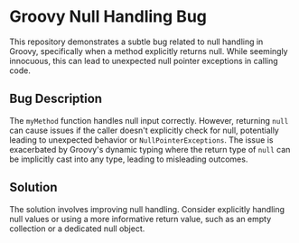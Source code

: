 # Groovy Null Handling Bug

This repository demonstrates a subtle bug related to null handling in Groovy, specifically when a method explicitly returns null.  While seemingly innocuous, this can lead to unexpected null pointer exceptions in calling code.

## Bug Description

The `myMethod` function handles null input correctly.  However, returning `null` can cause issues if the caller doesn't explicitly check for null, potentially leading to unexpected behavior or `NullPointerExceptions`.  The issue is exacerbated by Groovy's dynamic typing where the return type of `null` can be implicitly cast into any type, leading to misleading outcomes.

## Solution

The solution involves improving null handling.  Consider explicitly handling null values or using a more informative return value, such as an empty collection or a dedicated null object.
